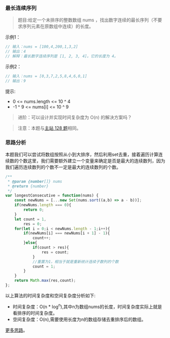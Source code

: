 ###  最长连续序列
 
> 题目:给定一个未排序的整数数组 nums ，找出数字连续的最长序列（不要求序列元素在原数组中连续）的长度。

示例1：

```js
// 输入：nums = [100,4,200,1,3,2]
// 输出：4
// 解释：最长数字连续序列是 [1, 2, 3, 4]。它的长度为 4。
```

示例2：

```js
// 输入：nums = [0,3,7,2,5,8,4,6,0,1]
// 输出：9
```

提示:

* 0 <= nums.length <= 10 ^ 4
* -1 ^ 9 <= nums[i] <= 10 ^ 9

> 进阶：可以设计并实现时间复杂度为 O(n) 的解决方案吗？

> 注意：本题与[主站 128 题](https://leetcode-cn.com/problems/longest-consecutive-sequence/)相同。

### 思路分析

本题我们可以尝试将数组按照从小到大排序，然后利用set去重，接着遍历计算连续数的个数这里，我们需要额外建立一个变量来确定是否是最大的连续数列，因为我们遍历连续数列的个数不一定是最大的连续数列的个数。

```js
/**
 * @param {number[]} nums
 * @return {number}
 */
var longestConsecutive = function(nums) {
    const newNums = [...new Set(nums.sort((a,b) => a - b))];
    if(newNums.length === 0){
        return 0;
    }
    let count = 1,
        res = 0;
    for(let i = 0;i < newNums.length - 1;i++){
        if(newNums[i] === newNums[i + 1] - 1){
            count++;
        }else{
            if(count > res){
                res = count;
            }
            //重置为1，相当于就是重新统计连续子数列的个数
            count = 1;
        }
    }
    return Math.max(res,count);
};
```

以上算法的时间复杂度和空间复杂度分析如下:

* 时间复杂度：O(n * log<sup>n</sup>),其中n为数组nums的长度，时间复杂度实际上就是看排序的时间复杂度。
* 空间复杂度：O(n),需要使用长度为n的数组存储去重排序后的数组。

[更多思路](https://leetcode.cn/problems/WhsWhI/solution/zui-chang-lian-xu-xu-lie-by-leetcode-sol-z8jk/)。
